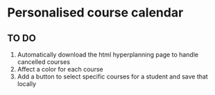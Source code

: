 # Personalised course calendar 

## TO DO 

1. Automatically download the html hyperplanning page to handle cancelled courses
2. Affect a color for each course
3. Add a button to select specific courses for a student and save that locally
